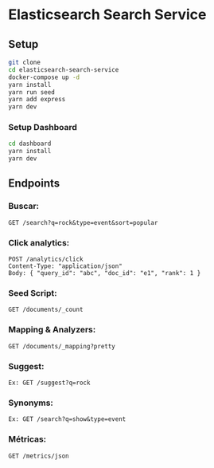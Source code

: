 # Elasticsearch Search Service

## Setup

```bash
git clone 
cd elasticsearch-search-service
docker-compose up -d
yarn install
yarn run seed
yarn add express
yarn dev
```

### Setup Dashboard
```bash
cd dashboard
yarn install
yarn dev
```

## Endpoints

### Buscar:
```
GET /search?q=rock&type=event&sort=popular
```

### Click analytics:
```
POST /analytics/click
Content-Type: "application/json"
Body: { "query_id": "abc", "doc_id": "e1", "rank": 1 }
```

### Seed Script:
```
GET /documents/_count
```

### Mapping & Analyzers:
```
GET /documents/_mapping?pretty
```

### Suggest:
```
Ex: GET /suggest?q=rock
```

### Synonyms:
```
Ex: GET /search?q=show&type=event
```

### Métricas:
```
GET /metrics/json
```